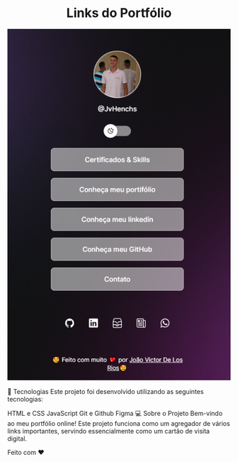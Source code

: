 <h1 align="center"> Links do Portfólio </h1>
<p align="center">
  <img alt="Licença" src="assets/readme.PNG">
</p>
🚀 Tecnologias
Este projeto foi desenvolvido utilizando as seguintes tecnologias:

HTML e CSS
JavaScript
Git e Github
Figma
💻 Sobre o Projeto
Bem-vindo ao meu portfólio online! Este projeto funciona como um agregador de vários links importantes, servindo essencialmente como um cartão de visita digital.

Feito com ♥
